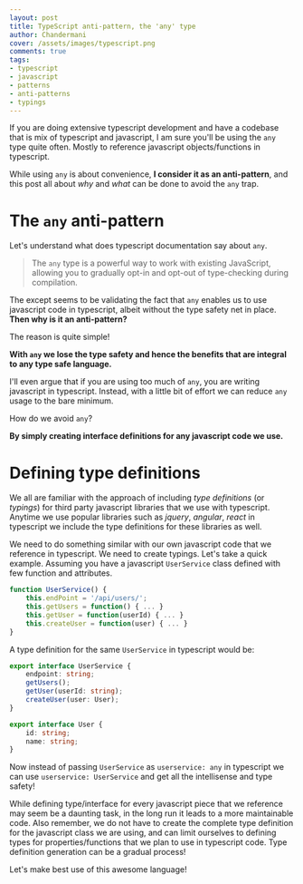 ```yaml
---
layout: post
title: TypeScript anti-pattern, the 'any' type
author: Chandermani
cover: /assets/images/typescript.png
comments: true
tags:
- typescript
- javascript
- patterns
- anti-patterns
- typings
---
```


If you are doing extensive typescript development and have a codebase that is mix of typescript and javascript, I am sure you'll be using the `any` type quite often. Mostly to reference javascript objects/functions in typescript.

While using `any` is about convenience, **I consider it as an anti-pattern**, and this post all about _why_ and _what_ can be done to avoid the `any` trap.


# The `any` anti-pattern

Let's understand what does typescript documentation say about `any`.

> The `any` type is a powerful way to work with existing JavaScript, allowing you to gradually opt-in and opt-out of type-checking during compilation.

The except seems to be validating the fact that `any` enables us to use javascript code in typescript, albeit without the type safety net in place. **Then why is it an anti-pattern?**

The reason is quite simple!

**With `any` we lose the type safety and hence the benefits that are integral to any type safe language.** 

I'll even argue that if you are using too much of `any`, you are writing javascript in typescript. Instead, with a little bit of effort we can reduce `any` usage to the bare minimum.

How do we avoid `any`?

**By simply creating interface definitions for any javascript code we use.**


# Defining type definitions

We all are familiar with the approach of including *type definitions* (or *typings*) for third party javascript libraries that we use with typescript. Anytime we use popular libraries such as *jquery*, *angular*, *react* in typescript we include the type definitions for these libraries as well.

We need to do something similar with our own javascript code that we reference in typescript. We need to create typings. Let's take a quick example. Assuming you have a javascript `UserService` class defined with few function and attributes.

```javascript
function UserService() {
    this.endPoint = '/api/users/';
    this.getUsers = function() { ... }
    this.getUser = function(userId) { ... }
    this.createUser = function(user) { ... }
}
```
A type definition for the same `UserService` in typescript would be:

```typescript
export interface UserService {
    endpoint: string;
    getUsers();
    getUser(userId: string);
    createUser(user: User);
}

export interface User {
    id: string;
    name: string;
}

```
Now instead of passing `UserService` as `userservice: any` in typescript we can use `userservice: UserService` and get all the intellisense and type safety!

While defining type/interface for every javascript piece that we reference may seem be a daunting task, in the long run it leads to a more maintainable code. Also remember, we do not have to create the complete type definition for the javascript class we are using, and can limit ourselves to defining types for properties/functions that we plan to use in typescript code. Type definition generation can be a gradual process!

Let's make best use of this awesome language!